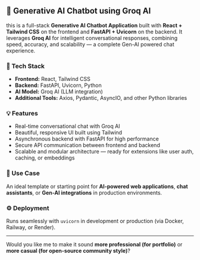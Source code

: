 
## 🧠  Generative AI Chatbot using Groq AI

this  is a full-stack **Generative AI Chatbot Application** built with **React + Tailwind CSS** on the frontend and **FastAPI + Uvicorn** on the backend.
It leverages **Groq AI** for intelligent conversational responses, combining speed, accuracy, and scalability — a complete Gen-AI powered chat experience.

### 🚀 Tech Stack

* **Frontend:** React, Tailwind CSS
* **Backend:** FastAPI, Uvicorn, Python
* **AI Model:** Groq AI (LLM integration)
* **Additional Tools:** Axios, Pydantic, AsyncIO, and other Python libraries

### 💡 Features

* Real-time conversational chat with Groq AI
* Beautiful, responsive UI built using Tailwind
* Asynchronous backend with FastAPI for high performance
* Secure API communication between frontend and backend
* Scalable and modular architecture — ready for extensions like user auth, caching, or embeddings

### 🧩 Use Case

An ideal template or starting point for **AI-powered web applications**, **chat assistants**, or **Gen-AI integrations** in production environments.

### ⚙️ Deployment

Runs seamlessly with `uvicorn` in development or production (via Docker, Railway, or Render).

---

Would you like me to make it sound **more professional (for portfolio)** or **more casual (for open-source community style)**?
